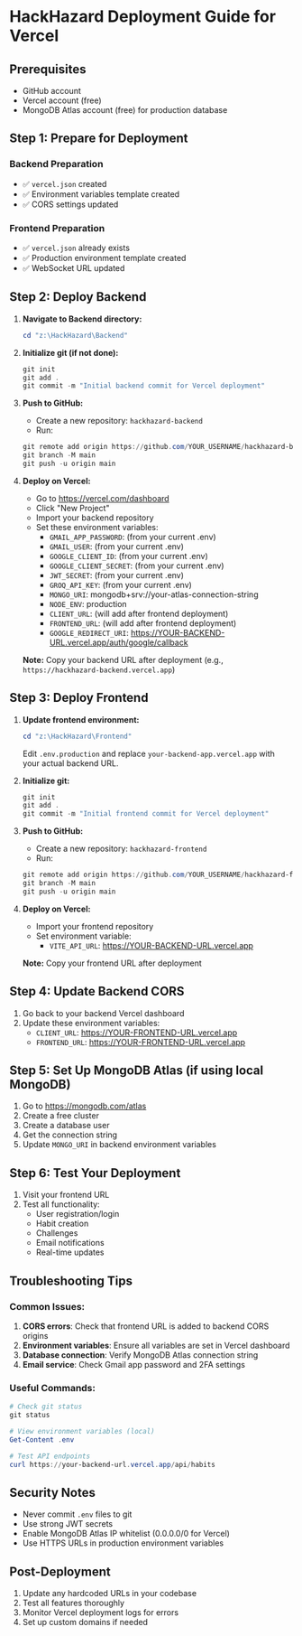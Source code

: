 # HackHazard Deployment Guide for Vercel

## Prerequisites
- GitHub account
- Vercel account (free)
- MongoDB Atlas account (free) for production database

## Step 1: Prepare for Deployment

### Backend Preparation
- ✅ `vercel.json` created
- ✅ Environment variables template created
- ✅ CORS settings updated

### Frontend Preparation
- ✅ `vercel.json` already exists
- ✅ Production environment template created
- ✅ WebSocket URL updated

## Step 2: Deploy Backend

1. **Navigate to Backend directory:**
   ```powershell
   cd "z:\HackHazard\Backend"
   ```

2. **Initialize git (if not done):**
   ```powershell
   git init
   git add .
   git commit -m "Initial backend commit for Vercel deployment"
   ```

3. **Push to GitHub:**
   - Create a new repository: `hackhazard-backend`
   - Run:
   ```powershell
   git remote add origin https://github.com/YOUR_USERNAME/hackhazard-backend.git
   git branch -M main
   git push -u origin main
   ```

4. **Deploy on Vercel:**
   - Go to https://vercel.com/dashboard
   - Click "New Project"
   - Import your backend repository
   - Set these environment variables:
     - `GMAIL_APP_PASSWORD`: (from your current .env)
     - `GMAIL_USER`: (from your current .env)
     - `GOOGLE_CLIENT_ID`: (from your current .env)
     - `GOOGLE_CLIENT_SECRET`: (from your current .env)
     - `JWT_SECRET`: (from your current .env)
     - `GROQ_API_KEY`: (from your current .env)
     - `MONGO_URI`: mongodb+srv://your-atlas-connection-string
     - `NODE_ENV`: production
     - `CLIENT_URL`: (will add after frontend deployment)
     - `FRONTEND_URL`: (will add after frontend deployment)
     - `GOOGLE_REDIRECT_URI`: https://YOUR-BACKEND-URL.vercel.app/auth/google/callback

   **Note:** Copy your backend URL after deployment (e.g., `https://hackhazard-backend.vercel.app`)

## Step 3: Deploy Frontend

1. **Update frontend environment:**
   ```powershell
   cd "z:\HackHazard\Frontend"
   ```
   
   Edit `.env.production` and replace `your-backend-app.vercel.app` with your actual backend URL.

2. **Initialize git:**
   ```powershell
   git init
   git add .
   git commit -m "Initial frontend commit for Vercel deployment"
   ```

3. **Push to GitHub:**
   - Create a new repository: `hackhazard-frontend`
   - Run:
   ```powershell
   git remote add origin https://github.com/YOUR_USERNAME/hackhazard-frontend.git
   git branch -M main
   git push -u origin main
   ```

4. **Deploy on Vercel:**
   - Import your frontend repository
   - Set environment variable:
     - `VITE_API_URL`: https://YOUR-BACKEND-URL.vercel.app

   **Note:** Copy your frontend URL after deployment

## Step 4: Update Backend CORS

1. Go back to your backend Vercel dashboard
2. Update these environment variables:
   - `CLIENT_URL`: https://YOUR-FRONTEND-URL.vercel.app
   - `FRONTEND_URL`: https://YOUR-FRONTEND-URL.vercel.app

## Step 5: Set Up MongoDB Atlas (if using local MongoDB)

1. Go to https://mongodb.com/atlas
2. Create a free cluster
3. Create a database user
4. Get the connection string
5. Update `MONGO_URI` in backend environment variables

## Step 6: Test Your Deployment

1. Visit your frontend URL
2. Test all functionality:
   - User registration/login
   - Habit creation
   - Challenges
   - Email notifications
   - Real-time updates

## Troubleshooting Tips

### Common Issues:
1. **CORS errors**: Check that frontend URL is added to backend CORS origins
2. **Environment variables**: Ensure all variables are set in Vercel dashboard
3. **Database connection**: Verify MongoDB Atlas connection string
4. **Email service**: Check Gmail app password and 2FA settings

### Useful Commands:
```powershell
# Check git status
git status

# View environment variables (local)
Get-Content .env

# Test API endpoints
curl https://your-backend-url.vercel.app/api/habits
```

## Security Notes

- Never commit `.env` files to git
- Use strong JWT secrets
- Enable MongoDB Atlas IP whitelist (0.0.0.0/0 for Vercel)
- Use HTTPS URLs in production environment variables

## Post-Deployment

1. Update any hardcoded URLs in your codebase
2. Test all features thoroughly
3. Monitor Vercel deployment logs for errors
4. Set up custom domains if needed
